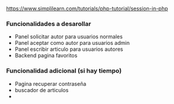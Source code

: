 https://www.simplilearn.com/tutorials/php-tutorial/session-in-php


### Funcionalidades a desarollar
  + Panel solicitar autor para usuarios normales
  + Panel aceptar como autor para usuarios admin
  + Panel escribir articulo para usuarios autores
  + Backend pagina favoritos

### Funcionalidad adicional (si hay tiempo)
  + Pagina recuperar contraseña
  + buscador de articulos
  + 
